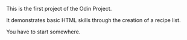 This is the first project of the Odin Project. 

It demonstrates basic HTML skills through the creation of a recipe list. 

You have to start somewhere. 
